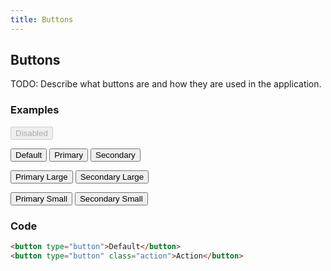 ```yaml
---
title: Buttons
---
```

## Buttons
TODO: Describe what buttons are and how they are used in the application.

### Examples
<div class="library__example">
  <button type="button" class="button--primary" disabled>Disabled</button>

  <button type="button">Default</button>
  <button type="button" class="button--primary">Primary</button>
  <button type="button" class="button--secondary">Secondary</button>

  <button type="button" class="button--primary large">Primary Large</button>
  <button type="button" class="button--secondary large">Secondary Large</button>

  <button type="button" class="button--primary small">Primary Small</button>
  <button type="button" class="button--secondary small">Secondary Small</button>
</div>

### Code
```html
<button type="button">Default</button>
<button type="button" class="action">Action</button>
```